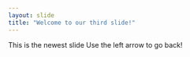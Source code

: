 ```yaml
---
layout: slide
title: "Welcome to our third slide!"
---
```

This is the newest slide
Use the left arrow to go back!
